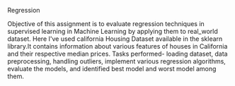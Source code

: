 Regression

Objective of this assignment is to evaluate regression techniques in supervised learning in Machine Learning by applying them to real_world dataset.
Here I've used california Housing Dataset available in the sklearn library.It contains information about various features of houses in California and their respective median prices.
Tasks performed- loading dataset, data preprocessing, handling outliers, implement various regression algorithms, evaluate the models, and identified best model and worst model among them.
